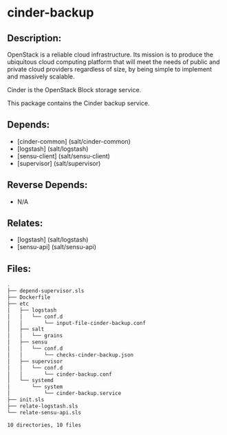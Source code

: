# cinder-backup

## Description:

OpenStack is a reliable cloud infrastructure. Its mission is to produce the ubiquitous cloud computing platform that will meet the needs of public and private cloud providers regardless of size, by being simple to implement and massively scalable.

Cinder is the OpenStack Block storage service.

This package contains the Cinder backup service.

## Depends:

  -  [cinder-common] (salt/cinder-common)
  -  [logstash] (salt/logstash)
  -  [sensu-client] (salt/sensu-client)
  -  [supervisor] (salt/supervisor)

## Reverse Depends:

  -  N/A

## Relates:

  -  [logstash] (salt/logstash)
  -  [sensu-api] (salt/sensu-api)

## Files:

```bash
.
├── depend-supervisor.sls
├── Dockerfile
├── etc
│   ├── logstash
│   │   └── conf.d
│   │       └── input-file-cinder-backup.conf
│   ├── salt
│   │   └── grains
│   ├── sensu
│   │   └── conf.d
│   │       └── checks-cinder-backup.json
│   ├── supervisor
│   │   └── conf.d
│   │       └── cinder-backup.conf
│   └── systemd
│       └── system
│           └── cinder-backup.service
├── init.sls
├── relate-logstash.sls
└── relate-sensu-api.sls

10 directories, 10 files
```

